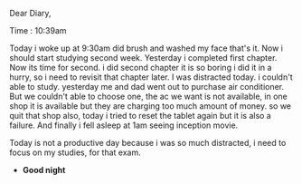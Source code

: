 Dear Diary,

Time : 10:39am

Today i woke up at 9:30am did brush and washed my face that's it. Now i should start studying second week. Yesterday i completed first chapter. Now its time for second.
i did second chapter it is so boring i did it in a hurry, so i need to revisit that chapter later. I was distracted today. i couldn't able to study. yesterday me and dad went out to purchase air conditioner. But we couldn't able to choose one, the ac we want is not available, in one shop it is available but they are charging too much amount of money. so we quit that shop also, today i tried to reset the tablet again but it is also a failure. And finally i fell asleep at 1am seeing inception movie.

Today is not a productive day because i was so much distracted, i need to focus on my studies, for that exam.

- **Good night**